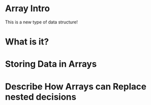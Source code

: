 # Array Intro

This is a new type of data structure!


# What is it?




# Storing Data in Arrays



# Describe How Arrays can Replace nested decisions

